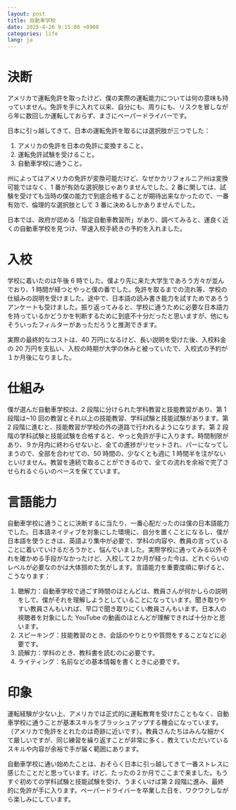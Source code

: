 ```yaml
---
layout: post
title: 自動車学校
date: 2025-4-26 9:15:00 +0900
categories: life
lang: ja
---
```


# 決断

アメリカで運転免許を取ったけど、僕の実際の運転能力については何の意味も持っていません。免許を手に入れて以来、自分にも、周りにも、リスクを冒しながら年に数回しか運転しておらず、まさにペーパードライバーです。

日本に引っ越してきて、日本の運転免許を取るには選択肢が三つでした：

1. アメリカの免許を日本の免許に変換すること。
2. 運転免許試験を受けること。
3. 自動車学校に通うこと。

州によってはアメリカの免許が変換可能だけど、なぜかカリフォルニア州は変換可能ではなく、1 番が有効な選択肢じゃありませんでした。2 番に関しては、試験を受けても当時の僕の能力で到底合格することが期待出来なかったので、一番有効で、倫理的な選択肢として 3 番に決めるしかありませんでした。

日本では、政府が認める「指定自動車教習所」があり、調べてみると、運良く近くの自動車学校を見つけ、早速入校手続きの予約を入れました。

# 入校

学校に着いたのは午後 6 時でした。僕より先に来た大学生であろう方々が並んでおり、1 時間が経つとやっと僕の番でした。免許を取るまでの流れ等、学校の仕組みの説明を受けました。途中で、日本語の読み書き能力を試すためであろうアンケートも受けました。振り返ってみると、学校に通うために必要な日本語力を持っているかどうかを判断するために到底不十分だったと思いますが、他にもそういったフィルターがあっただろうと推測できます。

実際の最終的なコストは、40 万円になるけど、長い説明を受けた後、入校料金の 20 万円を支払い、入校の時期が大学の休みと被っていたで、入校式の予約が１か月後になりました。

# 仕組み

僕が選んだ自動車学校は、2 段階に分けられた学科教習と技能教習があり、第 1 段階は~10 回の教習とそれ以上の技能教習、学科試験と技能試験があります。第 2 段階に進むと、技能教習が学校の外の道路で行われるようになります。第 2 段階の学科試験と技能試験を合格すると、やっと免許が手に入ります。時間制限があり、９か月内に終わらせないと、全ての進捗がリセットされ、パーになってしまうので、全部を合わせての、50 時間の、少なくとも週に 1 時間半を注がないといけません。教習を連続で取ることができるので、全ての流れを余裕で完了させられるぐらいのペースを保てています。

# 言語能力

自動車学校に通うことに決断するに当たり、一番心配だったのは僕の日本語能力でした。日本語ネイティブを対象にした環境に、自分を置くことになるし、僕が日本語を使うときは、英語より集中が必要で、学科の内容や、教員の言っていることに着いていけるだろうかと、悩んでいました。実際学校に通ってみる以外それを確かめる手段がなかったけど、入校して２か月が経った今は、どれぐらいのレベルが必要なのかは大体掴めた気がします。言語能力を重要度順に挙げると、こうなります：

1. 聴解力：自動車学校で過ごす時間のほとんどは、教員さんが何かしらの説明をして、僕がそれを理解しようとしていることになっています。聞き取りやすい教員さんもいれば、早口で聞き取りにくい教員さんもいます。日本人の視聴者を対象にした YouTube の動画のほとんどが理解できれば十分かと思います。
2. スピーキング：技能教習のとき、会話のやりとりや質問をすることなどに必要です。
3. 読解力：学科のとき、教科書を読むのに必要です。
4. ライティング：名前などの基本情報を書くときに必要です。

# 印象

運転経験が少ない上、アメリカでは正式的に運転教育を受けたこともなく、自動車学校に通うことが基本スキルをブラッシュアップする機会になっています。（アメリカで免許をとれたのは奇跡に近いです）。教員さんたちはみんな細かくて厳しいですが、同じ練習を繰り返すことが非常に多く、教えていただいているスキルや内容が余裕で手が届く範囲にあります。

自動車学校に通い始めたことは、おそらく日本に引っ越してきて一番ストレスに感じたことだと思っています。けど、たったの２か月でここまで来ました。もうすぐ初めての学科試験と技能試験を受け、うまくいけば第 2 段階に進み、最終的に免許が手に入ります。ペーパードライバーを卒業した日を、ワクワクしながら楽しみにしています。

